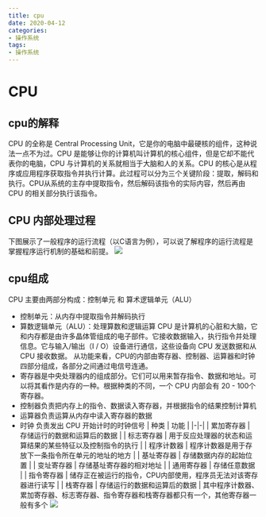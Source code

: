```yaml
---
title: cpu
date: 2020-04-12
categories:
- 操作系统
tags:
- 操作系统
---
```

# CPU
## cpu的解释
CPU 的全称是 Central Processing Unit，它是你的电脑中最硬核的组件，这种说法一点不为过。CPU 是能够让你的计算机叫计算机的核心组件，但是它却不能代表你的电脑，CPU 与计算机的关系就相当于大脑和人的关系。CPU 的核心是从程序或应用程序获取指令并执行计算。此过程可以分为三个关键阶段：提取，解码和执行。CPU从系统的主存中提取指令，然后解码该指令的实际内容，然后再由 CPU 的相关部分执行该指令。
## CPU 内部处理过程
下图展示了一般程序的运行流程（以C语言为例），可以说了解程序的运行流程是掌握程序运行机制的基础和前提。
![](https://tva1.sinaimg.cn/large/006ZeQBKly8gx6turxmp0j31dz0nu400.jpg)
## cpu组成
CPU 主要由两部分构成：控制单元 和 算术逻辑单元（ALU）
* 控制单元：从内存中提取指令并解码执行
* 算数逻辑单元（ALU）：处理算数和逻辑运算
CPU 是计算机的心脏和大脑，它和内存都是由许多晶体管组成的电子部件。它接收数据输入，执行指令并处理信息。它与输入/输出（I / O）设备进行通信，这些设备向 CPU 发送数据和从 CPU 接收数据。
从功能来看，CPU的内部由寄存器、控制器、运算器和时钟四部分组成，各部分之间通过电信号连通。
* 寄存器是中央处理器内的组成部分。它们可以用来暂存指令、数据和地址。可以将其看作是内存的一种。根据种类的不同，一个 CPU 内部会有 20 - 100个寄存器。
* 控制器负责把内存上的指令、数据读入寄存器，并根据指令的结果控制计算机
* 运算器负责运算从内存中读入寄存器的数据
* 时钟 负责发出 CPU 开始计时的时钟信号
| 种类 | 功能 |
|-|-|
| 累加寄存器 | 存储运行的数据和运算后的数据 |
| 标志寄存器 | 用于反应处理器的状态和运算结果的某些特征以及控制指令的执行 |
| 程序计数器 | 程序计数器是用于存放下一条指令所在单元的地址的地方 |
| 基址寄存器 | 存储数据内存的起始位置 |
| 变址寄存器 | 存储基址寄存器的相对地址 |
| 通用寄存器 | 存储任意数据 |
| 指令寄存器 | 储存正在被运行的指令，CPU内部使用，程序员无法对该寄存器进行读写 |
| 栈寄存器 | 存储运行的数据和运算后的数据 |
其中程序计数器、累加寄存器、标志寄存器、指令寄存器和栈寄存器都只有一个，其他寄存器一般有多个
![](https://tva1.sinaimg.cn/large/006ZeQBKly8gx6tuqc0n4j31dz0nuq3y.jpg)